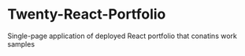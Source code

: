 # Twenty-React-Portfolio
Single-page application of deployed React portfolio that conatins work samples
